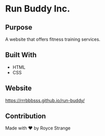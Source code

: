 # Run Buddy Inc.


## Purpose
A website that offers fitness training services.

## Built With
* HTML
* CSS

## Website
https://rrrbbbsss.github.io/run-buddy/


## Contribution
Made with ❤️ by Royce Strange
